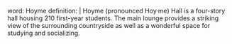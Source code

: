 word: Hoyme
definition: |
  Hoyme (pronounced Hoy·me) Hall is a four-story hall housing 210 first-year students. The main lounge provides a striking view of the surrounding countryside as well as a wonderful space for studying and socializing.
